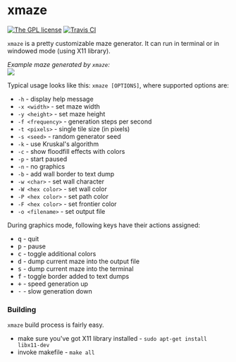 # xmaze
[![The GPL license](https://img.shields.io/badge/license-GPL-blue.svg?style=flat-square)](http://opensource.org/licenses/GPL-3.0)
[![Travis CI](https://img.shields.io/travis/Jacajack/xmaze/master.svg?style=flat-square)](https://travis-ci.org/Jacajack/liblightmodbus/xmaze)

`xmaze` is a pretty customizable maze generator. It can run in terminal or in windowed mode (using X11 library).

*Example maze generated by `xmaze`:*<br>
<img src=http://i.imgur.com/SviG62T.png></img>

Typical usage looks like this: `xmaze [OPTIONS]`, where supported options are:
 - `-h` - display help message
 - `-x <width>` - set maze width
 - `-y <height>` - set maze height
 - `-f <frequency>` - generation steps per second
 - `-t <pixels>` - single tile size (in pixels)
 - `-s <seed>` - random generator seed
 - `-k` - use Kruskal's algorithm
 - `-c` - show floodfill effects with colors
 - `-p` - start paused
 - `-n` - no graphics
 - `-b` - add wall border to text dump
 - `-w <char>` - set wall character
 - `-W <hex color>` - set wall color
 - `-P <hex color>` - set path color
 - `-F <hex color>` - set frontier color
 - `-o <filename>` - set output file

During graphics mode, following keys have their actions assigned:
 - <kbd>q</kbd> - quit
 - <kbd>p</kbd> - pause
 - <kbd>c</kbd> - toggle additional colors
 - <kbd>d</kbd> - dump current maze into the output file
 - <kbd>s</kbd> - dump current maze into the terminal
 - <kbd>f</kbd> - toggle border added to text dumps
 - <kbd>+</kbd> - speed generation up
 - <kbd>-</kbd> - slow generation down

### Building
`xmaze` build process is fairly easy.
 - make sure you've got X11 library installed - `sudo apt-get install libx11-dev`
 - invoke makefile - `make all`
